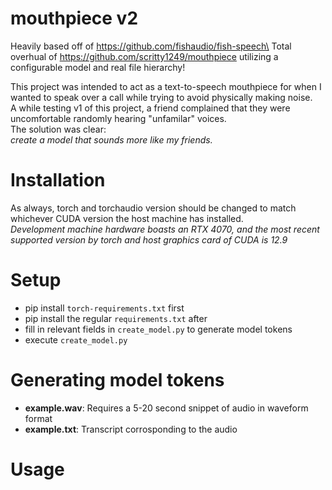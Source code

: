 # mouthpiece v2
Heavily based off of https://github.com/fishaudio/fish-speech\
Total overhual of https://github.com/scritty1249/mouthpiece utilizing a configurable model and real file hierarchy!

This project was intended to act as a text-to-speech mouthpiece for when I wanted to speak over a call while trying to avoid physically making noise.\
A while testing v1 of this project, a friend complained that they were uncomfortable randomly hearing "unfamilar" voices.\
The solution was clear:\
*create a model that sounds more like my friends.*

# Installation
As always, torch and torchaudio version should be changed to match whichever CUDA version the host machine has installed.\
*Development machine hardware boasts an RTX 4070, and the most recent supported version by torch and host graphics card of CUDA is 12.9*

# Setup
- pip install `torch-requirements.txt` first
- pip install the regular `requirements.txt` after
- fill in relevant fields in `create_model.py` to generate model tokens
- execute `create_model.py`

# Generating model tokens
- __example.wav__: Requires a 5-20 second snippet of audio in waveform format
- __example.txt__: Transcript corrosponding to the audio

# Usage
